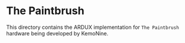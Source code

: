 # The Paintbrush

This directory contains the ARDUX implementation for `The Paintbrush` hardware being developed by KemoNine.

